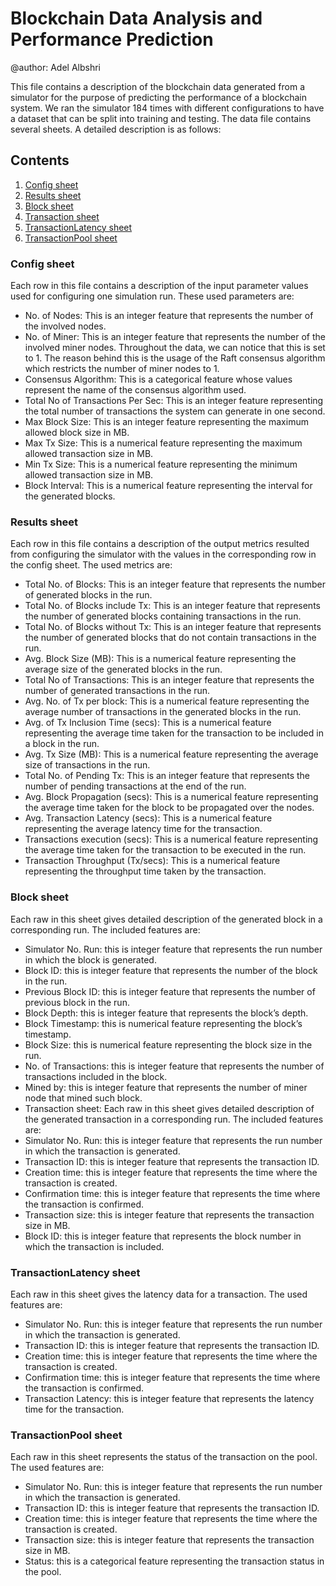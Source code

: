 # Blockchain Data Analysis and Performance Prediction

@author: Adel Albshri

This file contains a description of the blockchain data generated from a simulator for the purpose of predicting the performance of a blockchain system. We ran the simulator 184 times with different configurations to have a dataset that can be split into training and testing. The data file contains several sheets. A detailed description is as follows:
  
## Contents

1. [Config sheet](#config-sheet)
2. [Results sheet](#results-sheet)
3. [Block sheet](#block-sheet)
4. [Transaction sheet](#transaction-sheet)
5. [TransactionLatency sheet](#transactionlatency-sheet)
6. [TransactionPool sheet](#transactionpool-sheet)

### Config sheet

Each row in this file contains a description of the input parameter values used for configuring one simulation run. These used parameters are:

- No. of Nodes: This is an integer feature that represents the number of the involved nodes.
- No. of Miner: This is an integer feature that represents the number of the involved miner nodes. Throughout the data, we can notice that this is set to 1. The reason behind this is the usage of the Raft consensus algorithm which restricts the number of miner nodes to 1.
- Consensus Algorithm: This is a categorical feature whose values represent the name of the consensus algorithm used.
- Total No of Transactions Per Sec: This is an integer feature representing the total number of transactions the system can generate in one second.
- Max Block Size: This is an integer feature representing the maximum allowed block size in MB.
- Max Tx Size: This is a numerical feature representing the maximum allowed transaction size in MB.
- Min Tx Size: This is a numerical feature representing the minimum allowed transaction size in MB.
- Block Interval: This is a numerical feature representing the interval for the generated blocks.

### Results sheet

Each row in this file contains a description of the output metrics resulted from configuring the simulator with the values in the corresponding row in the config sheet. The used metrics are:

- Total No. of Blocks: This is an integer feature that represents the number of generated blocks in the run.
- Total No. of Blocks include Tx: This is an integer feature that represents the number of generated blocks containing transactions in the run.
- Total No. of Blocks without Tx: This is an integer feature that represents the number of generated blocks that do not contain transactions in the run.
- Avg. Block Size (MB): This is a numerical feature representing the average size of the generated blocks in the run.
- Total No of Transactions: This is an integer feature that represents the number of generated transactions in the run.
- Avg. No. of Tx per block: This is a numerical feature representing the average number of transactions in the generated blocks in the run.
- Avg. of Tx Inclusion Time (secs): This is a numerical feature representing the average time taken for the transaction to be included in a block in the run.
- Avg. Tx Size (MB): This is a numerical feature representing the average size of transactions in the run.
- Total No. of Pending Tx: This is an integer feature that represents the number of pending transactions at the end of the run.
- Avg. Block Propagation (secs): This is a numerical feature representing the average time taken for the block to be propagated over the nodes.
- Avg. Transaction Latency (secs): This is a numerical feature representing the average latency time for the transaction.
- Transactions execution (secs): This is a numerical feature representing the average time taken for the transaction to be executed in the run.
- Transaction Throughput (Tx/secs): This is a numerical feature representing the throughput time taken by the transaction.

### Block sheet

Each raw in this sheet gives detailed description of the generated block in a corresponding run. The included features are:

-	Simulator No. Run: this is integer feature that represents the run number in which the block is generated.
-	Block ID: this is integer feature that represents the number of the block in the run.
-	Previous Block ID: this is integer feature that represents the number of previous block in the run.
-	Block Depth: this is integer feature that represents the block’s depth.
-	Block Timestamp: this is numerical feature representing the block’s timestamp.
-	Block Size: this is numerical feature representing the block size in the run.
-	No. of Transactions: this is integer feature that represents the number of transactions included in the block.
-	Mined by: this is integer feature that represents the number of miner node that mined such block.
-	Transaction sheet: Each raw in this sheet gives detailed description of the generated transaction in a corresponding run. The included features are:
-	Simulator No. Run: this is integer feature that represents the run number in which the transaction is generated.
-	Transaction ID: this is integer feature that represents the transaction ID.
-	Creation time: this is integer feature that represents the time where the transaction is created.
-	Confirmation time: this is integer feature that represents the time where the transaction is confirmed.
-	Transaction size: this is integer feature that represents the transaction size in MB.
-	Block ID: this is integer feature that represents the block number in which the transaction is included.

### TransactionLatency sheet

Each raw in this sheet gives the latency data for a transaction. The used features are:

-	Simulator No. Run: this is integer feature that represents the run number in which the transaction is generated.
-	Transaction ID: this is integer feature that represents the transaction ID.
-	Creation time: this is integer feature that represents the time where the transaction is created.
-	Confirmation time: this is integer feature that represents the time where the transaction is confirmed.
-	Transaction Latency: this is integer feature that represents the latency time for the transaction. 

### TransactionPool sheet 

Each raw in this sheet represents the status of the transaction on the pool. The used features are:

-	Simulator No. Run: this is integer feature that represents the run number in which the transaction is generated.
-	Transaction ID: this is integer feature that represents the transaction ID.
-	Creation time: this is integer feature that represents the time where the transaction is created.
-	Transaction size: this is integer feature that represents the transaction size in MB.
-	Status: this is a categorical feature representing the transaction status in the pool.
